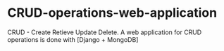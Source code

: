 # CRUD-operations-web-application

CRUD - Create
       Retieve
       Update
       Delete.
A web application for CRUD operations is done with [Django + MongoDB]
